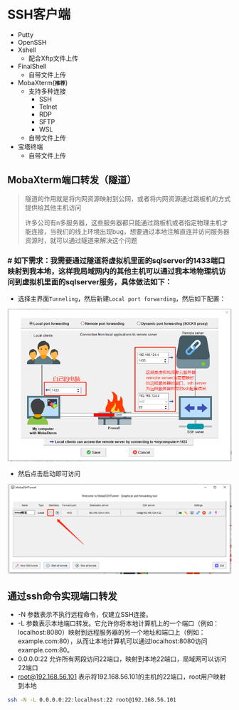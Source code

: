 # SSH客户端

* Putty
* OpenSSH
* Xshell
  * 配合Xftp文件上传
* FinalShell
  * 自带文件上传
* MobaXterm(**`推荐`**)
  * 支持多种连接
    * SSH
    * Telnet
    * RDP
    * SFTP
    * WSL
  * 自带文件上传
* 宝塔终端
  * 自带文件上传





## MobaXterm端口转发（隧道）

> 隧道的作用就是将内网资源映射到公网，或者将内网资源通过跳板机的方式提供给其他主机访问
>
> 许多公司有n多服务器，这些服务器都只能通过跳板机或者指定物理主机才能连接，当我们的线上环境出现bug，想要通过本地注解直连并访问服务器资源时，就可以通过隧道来解决这个问题

### # 如下需求：我需要通过隧道将虚拟机里面的sqlserver的1433端口映射到我本地，这样我局域网内的其他主机可以通过我本地物理机访问到虚拟机里面的sqlserver服务，具体做法如下：

* 选择主界面`Tunneling`，然后新建`Local port forwarding`，然后如下配置：

![](./img/conf1.png)

* 然后点击启动即可访问

![](./img/conf2.png)

## 通过ssh命令实现端口转发

* -N 参数表示不执行远程命令，仅建立SSH连接。
* -L 参数表示本地端口转发。它允许你将本地计算机上的一个端口（例如：localhost:8080）映射到远程服务器的另一个地址和端口上（例如：example.com:80），从而让本地计算机可以通过localhost:8080访问example.com:80。
* 0.0.0.0:22 允许所有网段访问22端口，映射到本地22端口，局域网可以访问22端口
* root@192.168.56.101 表示将192.168.56.101的主机的22端口，root用户映射到本地

```sh
ssh -N -L 0.0.0.0:22:localhost:22 root@192.168.56.101
```
